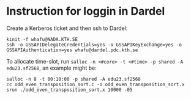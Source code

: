 # Instruction for loggin in Dardel

Create a Kerberos ticket and then ssh to Dardel:
```
kinit -f whafu@NADA.KTH.SE
ssh -o GSSAPIDelegateCredentials=yes -o GSSAPIKeyExchange=yes -o GSSAPIAuthentication=yes whafu@dardel.pdc.kth.se
```

To allocate time-slot, run `salloc -n <#core> -t <#time> -p shared -A edu23.sf2568`, an example might be:
```
salloc -n 8 -t 00:10:00 -p shared -A edu23.sf2568
cc odd_even_transposition_sort.c -o odd_even_transposition_sort.x
srun ./odd_even_transposition_sort.x 10000 -05
```

